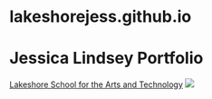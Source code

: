 # lakeshorejess.github.io
<html>
  <h1>Jessica Lindsey Portfolio</h1>
  <a href="https://lakeshoreartschool.com">Lakeshore School for the Arts and Technology</a>
  <img src="./JessBio.png"/>
  </html>
